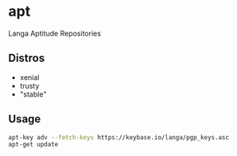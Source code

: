 # apt
Langa Aptitude Repositories

## Distros
- xenial
- trusty
- "stable"

## Usage

```sh
apt-key adv --fetch-keys https://keybase.io/langa/pgp_keys.asc
apt-get update
```
